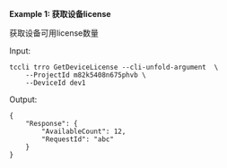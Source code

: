 **Example 1: 获取设备license**

获取设备可用license数量

Input: 

```
tccli trro GetDeviceLicense --cli-unfold-argument  \
    --ProjectId m82k5408n675phvb \
    --DeviceId dev1
```

Output: 
```
{
    "Response": {
        "AvailableCount": 12,
        "RequestId": "abc"
    }
}
```

